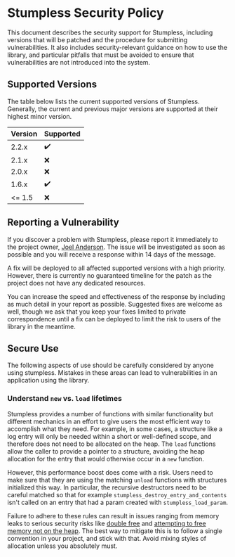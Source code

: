 # Stumpless Security Policy
This document describes the security support for Stumpless, including versions
that will be patched and the procedure for submitting vulnerabilities. It also
includes security-relevant guidance on how to use the library, and particular
pitfalls that must be avoided to ensure that vulnerabilities are not introduced
into the system.


## Supported Versions
The table below lists the current supported versions of Stumpless. Generally,
the current and previous major versions are supported at their highest minor
version.

| Version | Supported          |
| ------- | ------------------ |
| 2.2.x   | :heavy_check_mark: |
| 2.1.x   | :x:                |
| 2.0.x   | :x:                |
| 1.6.x   | :heavy_check_mark: |
| <= 1.5  | :x:                |


## Reporting a Vulnerability
If you discover a problem with Stumpless, please report it immediately to the
project owner, [Joel Anderson](mailto:joel@goatshriek.com). The issue will be
investigated as soon as possible and you will receive a response within 14 days
of the message.

A fix will be deployed to all affected supported versions with a high priority.
However, there is currently no guaranteed timeline for the patch as the project
does not have any dedicated resources.

You can increase the speed and effectiveness of the response by including as
much detail in your report as possible. Suggested fixes are welcome as well,
though we ask that you keep your fixes limited to private correspondence until
a fix can be deployed to limit the risk to users of the library in the meantime.


## Secure Use
The following aspects of use should be carefully considered by anyone using
stumpless. Mistakes in these areas can lead to vulnerabilities in an application
using the library.


### Understand `new` vs. `load` lifetimes
Stumpless provides a number of functions with similar functionality but
different mechanics in an effort to give users the most efficient way to
accomplish what they need. For example, in some cases, a structure like a log
entry will only be needed within a short or well-defined scope, and therefore
does not need to be allocated on the heap. The `load` functions allow the caller
to provide a pointer to a structure, avoiding the heap allocation for the entry
that would otherwise occur in a `new` function.

However, this performance boost does come with a risk. Users need to make sure
that they are using the matching `unload` functions with structures initialized
this way. In particular, the recursive destructors need to be careful matched so
that for example `stumpless_destroy_entry_and_contents` isn't called on an entry
that had a param created with `stumpless_load_param`.

Failure to adhere to these rules can result in issues ranging from memory leaks
to serious security risks like
[double free](https://cwe.mitre.org/data/definitions/415.html) and
[attempting to free memory not on the heap](https://cwe.mitre.org/data/definitions/590.html).
The best way to mitigate this is to follow a single convention in your project,
and stick with that. Avoid mixing styles of allocation unless you absolutely
must.

